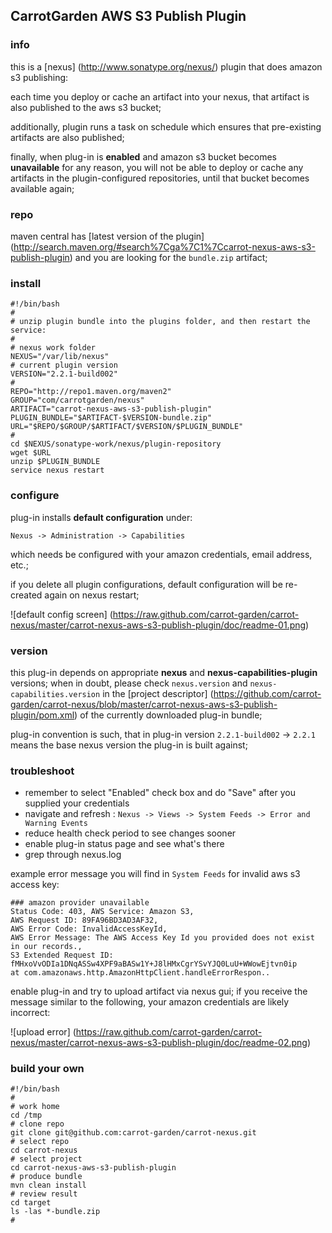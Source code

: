<!--

    Copyright (C) 2010-2012 Andrei Pozolotin <Andrei.Pozolotin@gmail.com>

    All rights reserved. Licensed under the OSI BSD License.

    http://www.opensource.org/licenses/bsd-license.php

-->
## CarrotGarden AWS S3 Publish Plugin

### info

this is a 
[nexus]
(http://www.sonatype.org/nexus/)
plugin that does amazon s3 publishing:

each time you deploy or cache an artifact into your nexus,
that artifact is also published to the aws s3 bucket;

additionally, plugin runs a task on schedule
which ensures that pre-existing artifacts are also published;

finally, when plug-in is **enabled** and amazon s3 bucket becomes **unavailable** for any reason,
you will not be able to deploy or cache any artifacts in the plugin-configured repositories,
until that bucket becomes available again;

### repo

maven central has
[latest version of the plugin]
(http://search.maven.org/#search%7Cga%7C1%7Ccarrot-nexus-aws-s3-publish-plugin)
and you are looking for the ```bundle.zip``` artifact;

### install

``` 
#!/bin/bash
#
# unzip plugin bundle into the plugins folder, and then restart the service:
#
# nexus work folder
NEXUS="/var/lib/nexus"
# current plugin version
VERSION="2.2.1-build002"
#
REPO="http://repo1.maven.org/maven2"
GROUP="com/carrotgarden/nexus"
ARTIFACT="carrot-nexus-aws-s3-publish-plugin"
PLUGIN_BUNDLE="$ARTIFACT-$VERSION-bundle.zip"
URL="$REPO/$GROUP/$ARTIFACT/$VERSION/$PLUGIN_BUNDLE"
#
cd $NEXUS/sonatype-work/nexus/plugin-repository
wget $URL 
unzip $PLUGIN_BUNDLE
service nexus restart

```

### configure

plug-in installs **default configuration** under:
```
Nexus -> Administration -> Capabilities
``` 

which needs be configured with your amazon credentials, email address, etc.;

if you delete all plugin configurations, default configuration 
will be re-created again on nexus restart;

![default config screen]
(https://raw.github.com/carrot-garden/carrot-nexus/master/carrot-nexus-aws-s3-publish-plugin/doc/readme-01.png)

### version

this plug-in depends on appropriate **nexus** and **nexus-capabilities-plugin** versions;
when in doubt, please check ```nexus.version``` and ```nexus-capabilities.version``` in the
[project descriptor]
(https://github.com/carrot-garden/carrot-nexus/blob/master/carrot-nexus-aws-s3-publish-plugin/pom.xml)
of the currently downloaded plug-in bundle; 

plug-in convention is such, that in plug-in version ```2.2.1-build002``` 
-> ```2.2.1``` means the base nexus version the plug-in is built against;  

### troubleshoot

* remember to select "Enabled" check box and do "Save" after you supplied your credentials
* navigate and refresh : ```Nexus -> Views -> System Feeds -> Error and Warning Events```
* reduce health check period to see changes sooner
* enable plug-in status page and see what's there
* grep through nexus.log

example error message you will find in ```System Feeds``` for invalid aws s3 access key: 
```
### amazon provider unavailable
Status Code: 403, AWS Service: Amazon S3, 
AWS Request ID: 89FA96BD3AD3AF32, 
AWS Error Code: InvalidAccessKeyId, 
AWS Error Message: The AWS Access Key Id you provided does not exist in our records., 
S3 Extended Request ID: fMHxoVvODIa1DNqASSw4XPF9aBASw1Y+J8lHMxCgrYSvYJQ0LuU+WWowEjtvn0ip    
at com.amazonaws.http.AmazonHttpClient.handleErrorRespon..
``` 

enable plug-in and try to upload artifact via nexus gui; 
if you receive the message similar to the following, 
your amazon credentials are likely incorrect:

![upload error]
(https://raw.github.com/carrot-garden/carrot-nexus/master/carrot-nexus-aws-s3-publish-plugin/doc/readme-02.png)

### build your own

```
#!/bin/bash
#
# work home
cd /tmp
# clone repo
git clone git@github.com:carrot-garden/carrot-nexus.git
# select repo
cd carrot-nexus
# select project
cd carrot-nexus-aws-s3-publish-plugin
# produce bundle
mvn clean install
# review result
cd target
ls -las *-bundle.zip
# 
```

